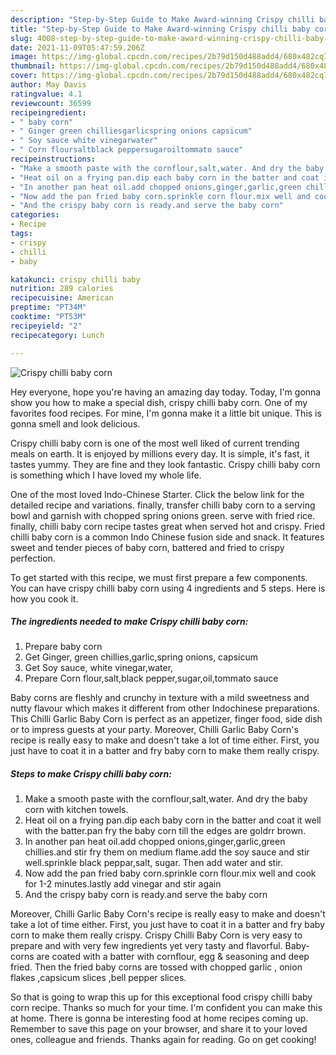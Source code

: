 ```yaml
---
description: "Step-by-Step Guide to Make Award-winning Crispy chilli baby corn"
title: "Step-by-Step Guide to Make Award-winning Crispy chilli baby corn"
slug: 4008-step-by-step-guide-to-make-award-winning-crispy-chilli-baby-corn
date: 2021-11-09T05:47:59.206Z
image: https://img-global.cpcdn.com/recipes/2b79d150d488add4/680x482cq70/crispy-chilli-baby-corn-recipe-main-photo.jpg
thumbnail: https://img-global.cpcdn.com/recipes/2b79d150d488add4/680x482cq70/crispy-chilli-baby-corn-recipe-main-photo.jpg
cover: https://img-global.cpcdn.com/recipes/2b79d150d488add4/680x482cq70/crispy-chilli-baby-corn-recipe-main-photo.jpg
author: May Davis
ratingvalue: 4.1
reviewcount: 36599
recipeingredient:
- " baby corn"
- " Ginger green chilliesgarlicspring onions capsicum"
- " Soy sauce white vinegarwater"
- " Corn floursaltblack peppersugaroiltommato sauce"
recipeinstructions:
- "Make a smooth paste with the cornflour,salt,water. And dry the baby corn with kitchen towels."
- "Heat oil on a frying pan.dip each baby corn in the batter and coat it well with the batter.pan fry the baby corn till the edges are goldrr brown."
- "In another pan heat oil.add chopped onions,ginger,garlic,green chillies.and stir fry them on medium flame.add the soy sauce and stir well.sprinkle black peppar,salt, sugar. Then add water and stir."
- "Now add the pan fried baby corn.sprinkle corn flour.mix well and cook for 1-2 minutes.lastly add vinegar and stir again"
- "And the crispy baby corn is ready.and serve the baby corn"
categories:
- Recipe
tags:
- crispy
- chilli
- baby

katakunci: crispy chilli baby 
nutrition: 289 calories
recipecuisine: American
preptime: "PT34M"
cooktime: "PT53M"
recipeyield: "2"
recipecategory: Lunch

---
```



![Crispy chilli baby corn](https://img-global.cpcdn.com/recipes/2b79d150d488add4/680x482cq70/crispy-chilli-baby-corn-recipe-main-photo.jpg)

Hey everyone, hope you're having an amazing day today. Today, I'm gonna show you how to make a special dish, crispy chilli baby corn. One of my favorites food recipes. For mine, I'm gonna make it a little bit unique. This is gonna smell and look delicious.

Crispy chilli baby corn is one of the most well liked of current trending meals on earth. It is enjoyed by millions every day. It is simple, it's fast, it tastes yummy. They are fine and they look fantastic. Crispy chilli baby corn is something which I have loved my whole life.

One of the most loved Indo-Chinese Starter. Click the below link for the detailed recipe and variations. finally, transfer chilli baby corn to a serving bowl and garnish with chopped spring onions green. serve with fried rice. finally, chilli baby corn recipe tastes great when served hot and crispy. Fried chilli baby corn is a common Indo Chinese fusion side and snack. It features sweet and tender pieces of baby corn, battered and fried to crispy perfection.


To get started with this recipe, we must first prepare a few components. You can have crispy chilli baby corn using 4 ingredients and 5 steps. Here is how you cook it.

<!--inarticleads1-->

##### The ingredients needed to make Crispy chilli baby corn:

1. Prepare  baby corn
1. Get  Ginger, green chillies,garlic,spring onions, capsicum
1. Get  Soy sauce, white vinegar,water,
1. Prepare  Corn flour,salt,black pepper,sugar,oil,tommato sauce


Baby corns are fleshly and crunchy in texture with a mild sweetness and nutty flavour which makes it different from other Indochinese preparations. This Chilli Garlic Baby Corn is perfect as an appetizer, finger food, side dish or to impress guests at your party. Moreover, Chilli Garlic Baby Corn&#39;s recipe is really easy to make and doesn&#39;t take a lot of time either. First, you just have to coat it in a batter and fry baby corn to make them really crispy. 

<!--inarticleads2-->

##### Steps to make Crispy chilli baby corn:

1. Make a smooth paste with the cornflour,salt,water. And dry the baby corn with kitchen towels.
1. Heat oil on a frying pan.dip each baby corn in the batter and coat it well with the batter.pan fry the baby corn till the edges are goldrr brown.
1. In another pan heat oil.add chopped onions,ginger,garlic,green chillies.and stir fry them on medium flame.add the soy sauce and stir well.sprinkle black peppar,salt, sugar. Then add water and stir.
1. Now add the pan fried baby corn.sprinkle corn flour.mix well and cook for 1-2 minutes.lastly add vinegar and stir again
1. And the crispy baby corn is ready.and serve the baby corn


Moreover, Chilli Garlic Baby Corn&#39;s recipe is really easy to make and doesn&#39;t take a lot of time either. First, you just have to coat it in a batter and fry baby corn to make them really crispy. Crispy Chilli Baby Corn is very easy to prepare and with very few ingredients yet very tasty and flavorful. Baby-corns are coated with a batter with cornflour, egg &amp; seasoning and deep fried. Then the fried baby corns are tossed with chopped garlic , onion flakes ,capsicum slices ,bell pepper slices. 

So that is going to wrap this up for this exceptional food crispy chilli baby corn recipe. Thanks so much for your time. I'm confident you can make this at home. There is gonna be interesting food at home recipes coming up. Remember to save this page on your browser, and share it to your loved ones, colleague and friends. Thanks again for reading. Go on get cooking!

